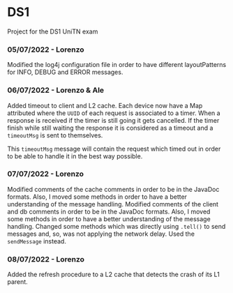 # DS1
Project for the DS1 UniTN exam


### 05/07/2022 - Lorenzo

Modified the log4j configuration file in order to have different layoutPatterns for INFO, DEBUG and ERROR messages.

### 06/07/2022 - Lorenzo & Ale

Added timeout to client and L2 cache. Each device now have a Map attributed where the `UUID` of each request is associated to a timer. When a response is received if the timer is still going it gets cancelled.
  If the timer finish while still waiting the response it is considered as a timeout and a `timeoutMsg` is sent to themselves.

This `timeoutMsg` message will contain the request which timed out in order to be able to handle it in the best way possible.


### 07/07/2022 - Lorenzo

Modified comments of the cache comments in order to be in the JavaDoc formats. Also, I moved some methods in order to have a better understanding of the message handling.
Modified comments of the client and db comments in order to be in the JavaDoc formats. Also, I moved some methods in order to have a better understanding of the message handling.
Changed some methods which was directly using `.tell()` to send messages and, so, was not applying the network delay. Used the `sendMessage` instead.


### 08/07/2022 - Lorenzo

Added the refresh procedure to a L2 cache that detects the crash of its L1 parent.